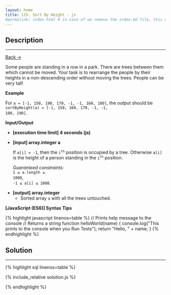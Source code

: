 ```yaml
---
layout: home
title: 115. Sort By Height - js
#permalink: index.html # in case of we remove the index.md file, this doc will be the index page
---
```


<div class="row">
<div class="columnStmt" markdown="1">

## Description

---

[Back -> ](../README.md)

Some people are standing in a row in a park. There are trees between them which cannot be moved. Your task is to rearrange the people by their heights in a non-descending order without moving the trees. People can be very tall!

**Example**

For <code>a = [-1, 150, 190, 170, -1, -1, 160, 180]</code>, the output should be
<code>sortByHeight(a) = [-1, 150, 160, 170, -1, -1, 180, 190]</code>.

**Input/Output**

- **[execution time limit] 4 seconds (js)**

- **[input] array.integer a**

  If <code>a[i] = -1</code>, then the <code>i<sup>th</sup></code> position is occupied by a tree. Otherwise <code>a[i]</code> is the height of a person standing in the <code>i<sup>th</sup></code> position.

  _Guaranteed constraints:_<br>
  <code>1 ≤ a.length ≤ 1000</code>,<br>
  <code>-1 ≤ a[i] ≤ 1000</code>.

* **[output] array.integer**
  - Sorted array <code>a</code> with all the trees untouched.

**[JavaScript (ES6)] Syntax Tips**

{% highlight javascript linenos=table %}
// Prints help message to the console
// Returns a string
function helloWorld(name) {
console.log("This prints to the console when you Run Tests");
return "Hello, " + name;
}
{% endhighlight %}

</div>
<div class="columnSol" markdown="1">

## Solution

---

{% highlight sql linenos=table %}

{% include_relative solution.js %}

{% endhighlight %}

</div>
</div>
